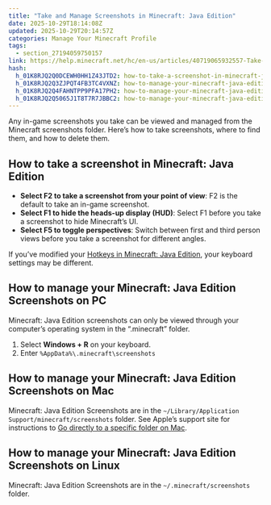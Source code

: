 ```yaml
---
title: "Take and Manage Screenshots in Minecraft: Java Edition"
date: 2025-10-29T18:14:08Z
updated: 2025-10-29T20:14:57Z
categories: Manage Your Minecraft Profile
tags:
  - section_27194059750157
link: https://help.minecraft.net/hc/en-us/articles/40719065932557-Take-and-Manage-Screenshots-in-Minecraft-Java-Edition
hash:
  h_01K8RJQ2Q0DCEWH0HH1Z43JTD2: how-to-take-a-screenshot-in-minecraft-java-edition
  h_01K8RJQ2Q3ZJPQT4FB3TC4VXNZ: how-to-manage-your-minecraft-java-edition-screenshots-on-pc
  h_01K8RJQ2Q4FAHNTPP9PFA17PH2: how-to-manage-your-minecraft-java-edition-screenshots-on-mac
  h_01K8RJQ2Q5065J1T8T7R7JBBC2: how-to-manage-your-minecraft-java-edition-screenshots-on-linux
---
```


Any in-game screenshots you take can be viewed and managed from the Minecraft screenshots folder. Here’s how to take screenshots, where to find them, and how to delete them.

## How to take a screenshot in Minecraft: Java Edition

- **Select F2 to take a screenshot from your point of view**: F2 is the default to take an in-game screenshot.
- **Select F1 to hide the heads-up display (HUD)**: Select F1 before you take a screenshot to hide Minecraft’s UI.
- **Select F5 to toggle perspectives**: Switch between first and third person views before you take a screenshot for different angles.

If you’ve modified your [Hotkeys in Minecraft: Java Edition](../Minecraft-Game-Guides/Hotkeys-in-Minecraft-Java-Edition.md), your keyboard settings may be different.

## How to manage your Minecraft: Java Edition Screenshots on PC

Minecraft: Java Edition screenshots can only be viewed through your computer’s operating system in the “.minecraft” folder.

1.  Select **Windows + R** on your keyboard.
2.  Enter `%AppData%\.minecraft\screenshots`

## How to manage your Minecraft: Java Edition Screenshots on Mac

Minecraft: Java Edition Screenshots are in the `~/Library/Application Support/minecraft/screenshots` folder. See Apple’s support site for instructions to [Go directly to a specific folder on Mac](https://support.apple.com/guide/mac-help/go-directly-to-a-specific-folder-on-mac-mchlp1236/mac).

## How to manage your Minecraft: Java Edition Screenshots on Linux

Minecraft: Java Edition Screenshots are in the `~/.minecraft/screenshots` folder.
